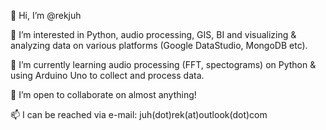 👋 Hi, I’m @rekjuh

👀 I’m interested in Python, audio processing, GIS, BI and visualizing & analyzing data on various platforms (Google DataStudio, MongoDB etc).

🌱 I’m currently learning audio processing (FFT, spectograms) on Python & using Arduino Uno to collect and process data.

💞️ I’m open to collaborate on almost anything!

📫 I can be reached via e-mail: juh(dot)rek(at)outlook(dot)com

